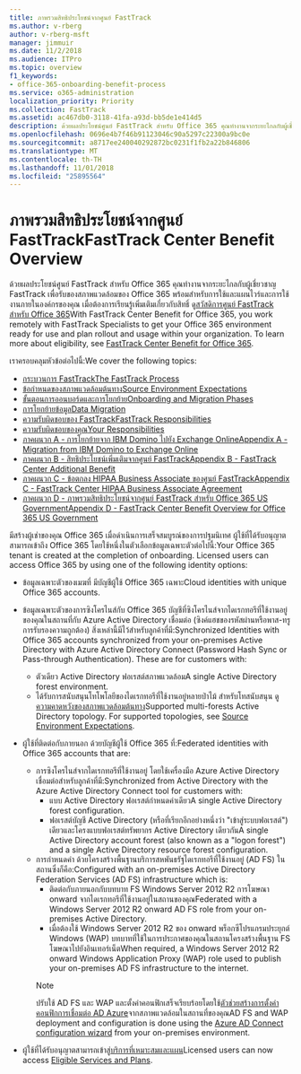 ```yaml
---
title: ภาพรวมสิทธิประโยชน์จากศูนย์ FastTrack
ms.author: v-rberg
author: v-rberg-msft
manager: jimmuir
ms.date: 11/2/2018
ms.audience: ITPro
ms.topic: overview
f1_keywords:
- office-365-onboarding-benefit-process
ms.service: o365-administration
localization_priority: Priority
ms.collection: FastTrack
ms.assetid: ac467db0-3118-41fa-a93d-bb5de1e414d5
description: ด้วยผลประโยชน์ศูนย์ FastTrack สำหรับ Office 365 คุณทำงานจากระยะไกลกับผู้เชี่ยวชาญ FastTrack เพื่อรับของสภาพแวดล้อมของ Office 365 พร้อมสำหรับการใช้และแผนไวร์และการใช้งานภายในองค์กรของคุณ เมื่อต้องการเรียนรู้เพิ่มเติมเกี่ยวกับสิทธิ์ ดูสวัสดิการศูนย์ FastTrack สำหรับ Office 365
ms.openlocfilehash: 0696e4b7f46b91123046c90a5297c22300a9bc0e
ms.sourcegitcommit: a8717ee240040292872bc0231f1fb2a22b846806
ms.translationtype: MT
ms.contentlocale: th-TH
ms.lasthandoff: 11/01/2018
ms.locfileid: "25895564"
---
```

# <a name="fasttrack-center-benefit-overview"></a><span data-ttu-id="47387-104">ภาพรวมสิทธิประโยชน์จากศูนย์ FastTrack</span><span class="sxs-lookup"><span data-stu-id="47387-104">FastTrack Center Benefit Overview</span></span>

<span data-ttu-id="47387-p102">ด้วยผลประโยชน์ศูนย์ FastTrack สำหรับ Office 365 คุณทำงานจากระยะไกลกับผู้เชี่ยวชาญ FastTrack เพื่อรับของสภาพแวดล้อมของ Office 365 พร้อมสำหรับการใช้และแผนไวร์และการใช้งานภายในองค์กรของคุณ เมื่อต้องการเรียนรู้เพิ่มเติมเกี่ยวกับสิทธิ์ ดู[สวัสดิการศูนย์ FastTrack สำหรับ Office 365](O365-fasttrack-benefit-for-office-365.md)</span><span class="sxs-lookup"><span data-stu-id="47387-p102">With FastTrack Center Benefit for Office 365, you work remotely with FastTrack Specialists to get your Office 365 environment ready for use and plan rollout and usage within your organization. To learn more about eligibility, see [FastTrack Center Benefit for Office 365](O365-fasttrack-benefit-for-office-365.md).</span></span>
  
<span data-ttu-id="47387-107">เราครอบคลุมหัวข้อต่อไปนี้:</span><span class="sxs-lookup"><span data-stu-id="47387-107">We cover the following topics:</span></span>
- [<span data-ttu-id="47387-108">กระบวนการ FastTrack</span><span class="sxs-lookup"><span data-stu-id="47387-108">The FastTrack Process</span></span>](O365-fasttrack-process.md) 
- [<span data-ttu-id="47387-109">ข้อกำหนดของสภาพแวดล้อมต้นทาง</span><span class="sxs-lookup"><span data-stu-id="47387-109">Source Environment Expectations</span></span>](O365-source-environment-expectations.md)
- [<span data-ttu-id="47387-110">ขั้นตอนการออนบอร์ดและการโยกย้าย</span><span class="sxs-lookup"><span data-stu-id="47387-110">Onboarding and Migration Phases</span></span>](O365-onboarding-and-migration.md)
- [<span data-ttu-id="47387-111">การโยกย้ายข้อมูล</span><span class="sxs-lookup"><span data-stu-id="47387-111">Data Migration</span></span>](O365-data-migration.md)
- [<span data-ttu-id="47387-112">ความรับผิดชอบของ FastTrack</span><span class="sxs-lookup"><span data-stu-id="47387-112">FastTrack Responsibilities</span></span>](O365-fasttrack-responsibilities.md)
- [<span data-ttu-id="47387-113">ความรับผิดชอบของคุณ</span><span class="sxs-lookup"><span data-stu-id="47387-113">Your Responsibilities</span></span>](O365-your-responsibilities.md) 
- [<span data-ttu-id="47387-114">ภาคผนวก A - การโยกย้ายจาก IBM Domino ไปยัง Exchange Online</span><span class="sxs-lookup"><span data-stu-id="47387-114">Appendix A - Migration from IBM Domino to Exchange Online</span></span>](O365-from-ibm-domino-to-exchange-online.md)
- [<span data-ttu-id="47387-115">ภาคผนวก B - สิทธิประโยชน์เพิ่มเติมจากศูนย์ FastTrack</span><span class="sxs-lookup"><span data-stu-id="47387-115">Appendix B - FastTrack Center Additional Benefit</span></span>](O365-fasttrack-additional-benefits.md)
- [<span data-ttu-id="47387-116">ภาคผนวก C - ข้อตกลง HIPAA Business Associate ของศูนย์ FastTrack</span><span class="sxs-lookup"><span data-stu-id="47387-116">Appendix C - FastTrack Center HIPAA Business Associate Agreement</span></span>](O365-hipaa-business-associate-agreement.md)
- [<span data-ttu-id="47387-117">ภาคผนวก D - ภาพรวมสิทธิประโยชน์จากศูนย์ FastTrack สำหรับ Office 365 US Government</span><span class="sxs-lookup"><span data-stu-id="47387-117">Appendix D - FastTrack Center Benefit Overview for Office 365 US Government</span></span>](US-Gov-appendix-overview.md)
    
<span data-ttu-id="47387-p103">มีสร้างผู้เช่าของคุณ Office 365 เมื่อดำเนินการเสร็จสมบูรณ์ของการปฐมนิเทศ ผู้ใช้ที่ได้รับอนุญาตสามารถเข้าถึง Office 365 โดยใช้หนึ่งในตัวเลือกข้อมูลเฉพาะตัวต่อไปนี้:</span><span class="sxs-lookup"><span data-stu-id="47387-p103">Your Office 365 tenant is created at the completion of onboarding. Licensed users can access Office 365 by using one of the following identity options:</span></span>
- <span data-ttu-id="47387-120">ข้อมูลเฉพาะตัวของเมฆที่ มีบัญชีผู้ใช้ Office 365 เฉพาะ</span><span class="sxs-lookup"><span data-stu-id="47387-120">Cloud identities with unique Office 365 accounts.</span></span>
- <span data-ttu-id="47387-p104">ข้อมูลเฉพาะตัวของการซิงโครไนส์กับ Office 365 บัญชีที่ซิงโครไนส์จากไดเรกทอรีที่ใช้งานอยู่ของคุณในสถานที่กับ Azure Active Directory เชื่อมต่อ (ซิงค์แฮชของรหัสผ่านหรือพาส-ทรูการรับรองความถูกต้อง) สิ่งเหล่านี้มีไว้สำหรับลูกค้าที่มี:</span><span class="sxs-lookup"><span data-stu-id="47387-p104">Synchronized Identities with Office 365 accounts synchronized from your on-premises Active Directory with Azure Active Directory Connect (Password Hash Sync or Pass-through Authentication). These are for customers with:</span></span>
  - <span data-ttu-id="47387-123">ตัวเดียว Active Directory ฟอเรสต์สภาพแวดล้อม</span><span class="sxs-lookup"><span data-stu-id="47387-123">A single Active Directory forest environment.</span></span>
  - <span data-ttu-id="47387-p105">ได้รับการสนับสนุนโทโพโลยีของไดเรกทอรีที่ใช้งานอยู่หลายป่าไม้ สำหรับโทสนับสนุน ดู[ความคาดหวังของสภาพแวดล้อมต้นทาง](O365-source-environment-expectations.md)</span><span class="sxs-lookup"><span data-stu-id="47387-p105">Supported multi-forests Active Directory topology. For supported topologies, see [Source Environment Expectations](O365-source-environment-expectations.md).</span></span>
- <span data-ttu-id="47387-126">ผู้ใช้ที่ติดต่อกับภายนอก ด้วยบัญชีผู้ใช้ Office 365 ที่:</span><span class="sxs-lookup"><span data-stu-id="47387-126">Federated identities with Office 365 accounts that are:</span></span>
  - <span data-ttu-id="47387-127">การซิงโครไนส์จากไดเรกทอรีที่ใช้งานอยู่ โดยใช้เครื่องมือ Azure Active Directory เชื่อมต่อสำหรับลูกค้าที่มี:</span><span class="sxs-lookup"><span data-stu-id="47387-127">Synchronized from Active Directory with the Azure Active Directory Connect tool for customers with:</span></span>
      - <span data-ttu-id="47387-128">แบบ Active Directory ฟอเรสต์กำหนดค่าเดียว</span><span class="sxs-lookup"><span data-stu-id="47387-128">A single Active Directory forest configuration.</span></span>
      - <span data-ttu-id="47387-129">ฟอเรสต์บัญชี Active Directory (หรือที่เรียกอีกอย่างหนึ่งว่า "เข้าสู่ระบบฟอเรสต์") เดียวและโครงแบบฟอเรสต์ทรัพยากร Active Directory เดียวกัน</span><span class="sxs-lookup"><span data-stu-id="47387-129">A single Active Directory account forest (also known as a "logon forest") and a single Active Directory resource forest configuration.</span></span>
  - <span data-ttu-id="47387-130">การกำหนดค่า ด้วยโครงสร้างพื้นฐานบริการสหพันธรัฐไดเรกทอรีที่ใช้งานอยู่ (AD FS) ในสถานซึ่งก็คือ:</span><span class="sxs-lookup"><span data-stu-id="47387-130">Configured with an on-premises Active Directory Federation Services (AD FS) infrastructure which is:</span></span>
      - <span data-ttu-id="47387-131">ติดต่อกับภายนอกกับบทบาท FS Windows Server 2012 R2 การโฆษณา onward จากไดเรกทอรีที่ใช้งานอยู่ในสถานของคุณ</span><span class="sxs-lookup"><span data-stu-id="47387-131">Federated with a Windows Server 2012 R2 onward AD FS role from your on-premises Active Directory.</span></span>
      - <span data-ttu-id="47387-132">เมื่อต้องใช้ Windows Server 2012 R2 ของ onward พร็อกซีโปรแกรมประยุกต์ Windows (WAP) บทบาทที่ใช้ในการประกาศของคุณในสถานโครงสร้างพื้นฐาน FS โฆษณาไปยังอินเทอร์เน็ต</span><span class="sxs-lookup"><span data-stu-id="47387-132">When required, a Windows Server 2012 R2 onward Windows Application Proxy (WAP) role used to publish your on-premises AD FS infrastructure to the internet.</span></span>
    > [!NOTE]
    > <span data-ttu-id="47387-133">ปรับใช้ AD FS และ WAP และตั้งค่าคอนฟิกเสร็จเรียบร้อยโดยใช้[ตัวช่วยสร้างการตั้งค่าคอนฟิกการเชื่อมต่อ AD Azure](https://go.microsoft.com/fwlink/?linkid=844794)จากสภาพแวดล้อมในสถานที่ของคุณ</span><span class="sxs-lookup"><span data-stu-id="47387-133">AD FS and WAP deployment and configuration is done using the [Azure AD Connect configuration wizard](https://go.microsoft.com/fwlink/?linkid=844794) from your on-premises environment.</span></span> 
  
- <span data-ttu-id="47387-134">ผู้ใช้ที่ได้รับอนุญาตสามารถเข้าสู่[บริการที่เหมาะสมและแผน](O365-eligible-services-and-plans.md)</span><span class="sxs-lookup"><span data-stu-id="47387-134">Licensed users can now access [Eligible Services and Plans](O365-eligible-services-and-plans.md).</span></span>
    

 
